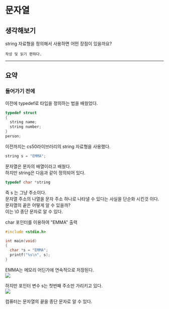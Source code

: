 # 문자열 

## 생각해보기
string 자료형을 정의해서 사용하면 어떤 장점이 있을까요?
```
작성 및 읽기 편하다.
```

- - -

## 요약

### 들어가기 전에 
이전에 typedef로 타입을 정의하는 법을 배웠었다. 
``` c
typedef struct
{
  string name;
  string number;
}
person;
```


이전까지는 cs50라이브러리의 string 자료형을 사용했다. 

``` c 
string s = "EMMA";
```

문자열은 문자의 배열이라고 배웠다.  
하지만 string은 다음과 같이 정의되어 있다.  

``` c
typedef char *string
```
즉 s 는 그냥 주소이다.  
문자열 주소의 나열을 문자 주소 하나로 나타낼 수 있다는 사실을 단순화 시킨것 이다.  
문자열의 끝은 어떻게 알 수 있을까?  
이는 \0 종단 문자로 알 수 있다.  

char 포인터를 이용하여 "EMMA" 출력
``` c
#include <stdio.h>

int main(void)
{
  char *s = "EMMA";
  printf("%s\n", s);
}
```

EMMA는 메모리 어딘가에 연속적으로 저장된다.  
![](https://cs50.harvard.edu/x/2020/notes/4/s_array.png)  

하지만 포인터 변수 s는 첫번째 주소만 가리키고 있다.  
![](https://cs50.harvard.edu/x/2020/notes/4/s_pointer.png)  

컴퓨터는 문자열의 끝을 종단 문자로 알 수 있다.

